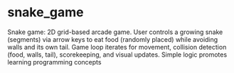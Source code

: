 # snake_game
Snake game: 2D grid-based arcade game. User controls a growing snake (segments) via arrow keys to eat food (randomly placed) while avoiding walls and its own tail. Game loop iterates for movement, collision detection (food, walls, tail), scorekeeping, and visual updates. Simple logic promotes learning programming concepts
